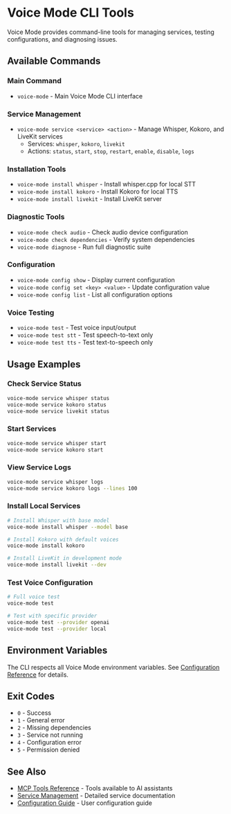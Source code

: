 # Voice Mode CLI Tools

Voice Mode provides command-line tools for managing services, testing configurations, and diagnosing issues.

## Available Commands

### Main Command
- `voice-mode` - Main Voice Mode CLI interface

### Service Management
- `voice-mode service <service> <action>` - Manage Whisper, Kokoro, and LiveKit services
  - Services: `whisper`, `kokoro`, `livekit`
  - Actions: `status`, `start`, `stop`, `restart`, `enable`, `disable`, `logs`

### Installation Tools
- `voice-mode install whisper` - Install whisper.cpp for local STT
- `voice-mode install kokoro` - Install Kokoro for local TTS
- `voice-mode install livekit` - Install LiveKit server

### Diagnostic Tools
- `voice-mode check audio` - Check audio device configuration
- `voice-mode check dependencies` - Verify system dependencies
- `voice-mode diagnose` - Run full diagnostic suite

### Configuration
- `voice-mode config show` - Display current configuration
- `voice-mode config set <key> <value>` - Update configuration value
- `voice-mode config list` - List all configuration options

### Voice Testing
- `voice-mode test` - Test voice input/output
- `voice-mode test stt` - Test speech-to-text only
- `voice-mode test tts` - Test text-to-speech only

## Usage Examples

### Check Service Status
```bash
voice-mode service whisper status
voice-mode service kokoro status
voice-mode service livekit status
```

### Start Services
```bash
voice-mode service whisper start
voice-mode service kokoro start
```

### View Service Logs
```bash
voice-mode service whisper logs
voice-mode service kokoro logs --lines 100
```

### Install Local Services
```bash
# Install Whisper with base model
voice-mode install whisper --model base

# Install Kokoro with default voices
voice-mode install kokoro

# Install LiveKit in development mode
voice-mode install livekit --dev
```

### Test Voice Configuration
```bash
# Full voice test
voice-mode test

# Test with specific provider
voice-mode test --provider openai
voice-mode test --provider local
```

## Environment Variables

The CLI respects all Voice Mode environment variables. See [Configuration Reference](../configuration.md) for details.

## Exit Codes

- `0` - Success
- `1` - General error
- `2` - Missing dependencies
- `3` - Service not running
- `4` - Configuration error
- `5` - Permission denied

## See Also

- [MCP Tools Reference](../mcp/tools.md) - Tools available to AI assistants
- [Service Management](../../services/README.md) - Detailed service documentation
- [Configuration Guide](../../user-guide/configuration.md) - User configuration guide